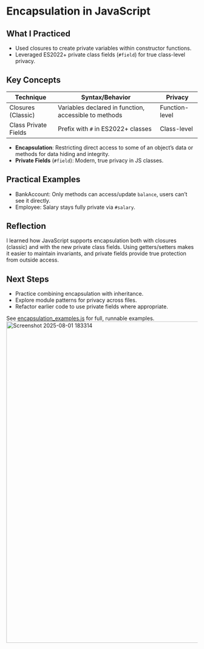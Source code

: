 # Encapsulation in JavaScript

## What I Practiced

- Used closures to create private variables within constructor functions.
- Leveraged ES2022+ private class fields (`#field`) for true class-level privacy.

## Key Concepts

| Technique               | Syntax/Behavior                                      | Privacy           |
|-------------------------|------------------------------------------------------|-------------------|
| Closures (Classic)      | Variables declared in function, accessible to methods| Function-level    |
| Class Private Fields    | Prefix with `#` in ES2022+ classes                   | Class-level       |

- **Encapsulation**: Restricting direct access to some of an object’s data or methods for data hiding and integrity.
- **Private Fields** (`#field`): Modern, true privacy in JS classes.

## Practical Examples

- BankAccount: Only methods can access/update `balance`, users can’t see it directly.
- Employee: Salary stays fully private via `#salary`.

## Reflection

I learned how JavaScript supports encapsulation both with closures (classic) and with the new private class fields. Using getters/setters makes it easier to maintain invariants, and private fields provide true protection from outside access.

## Next Steps

- Practice combining encapsulation with inheritance.
- Explore module patterns for privacy across files.
- Refactor earlier code to use private fields where appropriate.

See [encapsulation_examples.js](./encapsulation_examples.js) for full, runnable examples.
<img width="1666" height="847" alt="Screenshot 2025-08-01 183314" src="https://github.com/user-attachments/assets/5506c635-ff15-47e0-a408-e94362f47b9d" />
